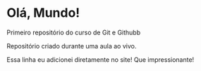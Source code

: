# Olá, Mundo!
 Primeiro repositório do curso de Git e Githubb

 Repositório criado durante uma aula ao vivo.
 
 Essa linha eu adicionei diretamente no site! Que impressionante!
